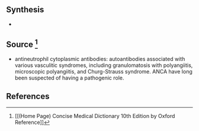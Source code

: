 ## Synthesis
- 
## Source [^1]
- antineutrophil cytoplasmic antibodies: autoantibodies associated with various vasculitic syndromes, including granulomatosis with polyangiitis, microscopic polyangiitis, and Churg-Strauss syndrome. ANCA have long been suspected of having a pathogenic role.
## References

[^1]: [[(Home Page) Concise Medical Dictionary 10th Edition by Oxford Reference]]